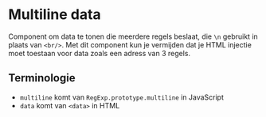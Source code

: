 <!-- @license CC0-1.0 -->

# Multiline data

Component om data te tonen die meerdere regels beslaat, die `\n` gebruikt in plaats van `<br/>`. Met dit component kun je vermijden dat je HTML injectie moet toestaan voor data zoals een adress van 3 regels.

## Terminologie

- `multiline` komt van `RegExp.prototype.multiline` in JavaScript
- `data` komt van `<data>` in HTML
